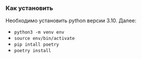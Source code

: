 ### Как установить

Необходимо установить python версии 3.10. Далее:
* ```python3 -m venv env```
* ```source env/bin/activate```
* ```pip intall poetry```
* ```poetry install```